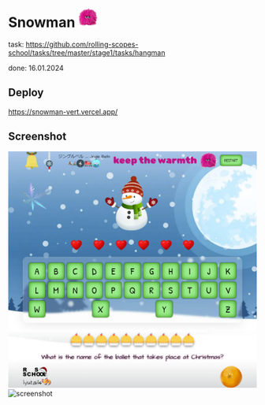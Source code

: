 # Snowman <img src="./assets/pics/pushishka_01.png"  width="40" height="40">
task: https://github.com/rolling-scopes-school/tasks/tree/master/stage1/tasks/hangman

done: 16.01.2024

## Deploy
https://snowman-vert.vercel.app/

## Screenshot
![screenshot](./assets/pics/snowman_screen_04.PNG)
![screenshot](./assets/pics/snowman_06.gif)
